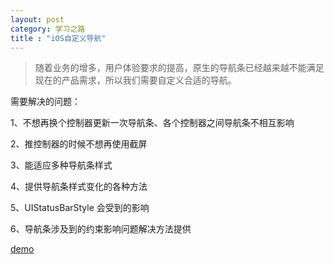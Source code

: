 ```yaml
---
layout: post
category: 学习之路
title : "iOS自定义导航"
---
```


> 随着业务的增多，用户体验要求的提高，原生的导航条已经越来越不能满足现在的产品需求，所以我们需要自定义合适的导航。



需要解决的问题：

1、不想再换个控制器更新一次导航条、各个控制器之间导航条不相互影响

2、推控制器的时候不想再使用截屏

3、能适应多种导航条样式

4、提供导航条样式变化的各种方法

5、UIStatusBarStyle 会受到的影响

6、导航条涉及到的约束影响问题解决方法提供





[demo](https://github.com/xilankong/YangNavigationHelper)
